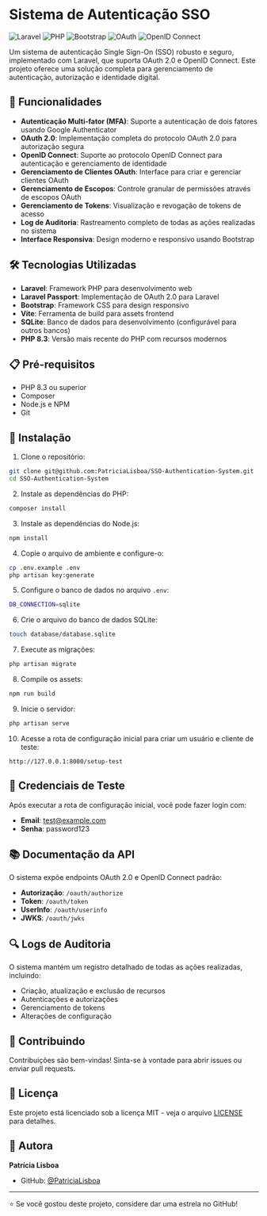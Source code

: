 # Sistema de Autenticação SSO

![Laravel](https://img.shields.io/badge/Laravel-FF2D20?style=for-the-badge&logo=laravel&logoColor=white)
![PHP](https://img.shields.io/badge/PHP-777BB4?style=for-the-badge&logo=php&logoColor=white)
![Bootstrap](https://img.shields.io/badge/Bootstrap-563D7C?style=for-the-badge&logo=bootstrap&logoColor=white)
![OAuth](https://img.shields.io/badge/OAuth-2.0-FF6B6B?style=for-the-badge)
![OpenID Connect](https://img.shields.io/badge/OpenID_Connect-FF6B6B?style=for-the-badge)

Um sistema de autenticação Single Sign-On (SSO) robusto e seguro, implementado com Laravel, que suporta OAuth 2.0 e OpenID Connect. Este projeto oferece uma solução completa para gerenciamento de autenticação, autorização e identidade digital.

## 🚀 Funcionalidades

- **Autenticação Multi-fator (MFA)**: Suporte a autenticação de dois fatores usando Google Authenticator
- **OAuth 2.0**: Implementação completa do protocolo OAuth 2.0 para autorização segura
- **OpenID Connect**: Suporte ao protocolo OpenID Connect para autenticação e gerenciamento de identidade
- **Gerenciamento de Clientes OAuth**: Interface para criar e gerenciar clientes OAuth
- **Gerenciamento de Escopos**: Controle granular de permissões através de escopos OAuth
- **Gerenciamento de Tokens**: Visualização e revogação de tokens de acesso
- **Log de Auditoria**: Rastreamento completo de todas as ações realizadas no sistema
- **Interface Responsiva**: Design moderno e responsivo usando Bootstrap

## 🛠️ Tecnologias Utilizadas

- **Laravel**: Framework PHP para desenvolvimento web
- **Laravel Passport**: Implementação de OAuth 2.0 para Laravel
- **Bootstrap**: Framework CSS para design responsivo
- **Vite**: Ferramenta de build para assets frontend
- **SQLite**: Banco de dados para desenvolvimento (configurável para outros bancos)
- **PHP 8.3**: Versão mais recente do PHP com recursos modernos

## 📋 Pré-requisitos

- PHP 8.3 ou superior
- Composer
- Node.js e NPM
- Git

## 🔧 Instalação

1. Clone o repositório:
```bash
git clone git@github.com:PatriciaLisboa/SSO-Authentication-System.git
cd SSO-Authentication-System
```

2. Instale as dependências do PHP:
```bash
composer install
```

3. Instale as dependências do Node.js:
```bash
npm install
```

4. Copie o arquivo de ambiente e configure-o:
```bash
cp .env.example .env
php artisan key:generate
```

5. Configure o banco de dados no arquivo `.env`:
```bash
DB_CONNECTION=sqlite
```

6. Crie o arquivo do banco de dados SQLite:
```bash
touch database/database.sqlite
```

7. Execute as migrações:
```bash
php artisan migrate
```

8. Compile os assets:
```bash
npm run build
```

9. Inicie o servidor:
```bash
php artisan serve
```

10. Acesse a rota de configuração inicial para criar um usuário e cliente de teste:
```
http://127.0.0.1:8000/setup-test
```

## 🔐 Credenciais de Teste

Após executar a rota de configuração inicial, você pode fazer login com:

- **Email**: test@example.com
- **Senha**: password123

## 📚 Documentação da API

O sistema expõe endpoints OAuth 2.0 e OpenID Connect padrão:

- **Autorização**: `/oauth/authorize`
- **Token**: `/oauth/token`
- **UserInfo**: `/oauth/userinfo`
- **JWKS**: `/oauth/jwks`

## 🔍 Logs de Auditoria

O sistema mantém um registro detalhado de todas as ações realizadas, incluindo:

- Criação, atualização e exclusão de recursos
- Autenticações e autorizações
- Gerenciamento de tokens
- Alterações de configuração

## 🤝 Contribuindo

Contribuições são bem-vindas! Sinta-se à vontade para abrir issues ou enviar pull requests.

## 📄 Licença

Este projeto está licenciado sob a licença MIT - veja o arquivo [LICENSE](LICENSE) para detalhes.

## 👤 Autora

**Patrícia Lisboa**

- GitHub: [@PatriciaLisboa](https://github.com/PatriciaLisboa)

---

⭐️ Se você gostou deste projeto, considere dar uma estrela no GitHub!
